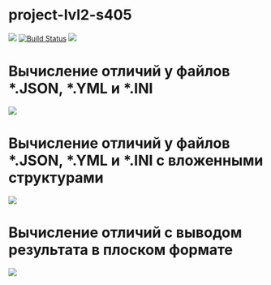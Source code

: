 # project-lvl2-s405
<a href="https://codeclimate.com/github/EldarAkhmetov/project-lvl2-s405/maintainability"><img src="https://api.codeclimate.com/v1/badges/1b50a94a22010d96b79d/maintainability" /></a>
[![Build Status](https://travis-ci.org/EldarAkhmetov/project-lvl2-s405.svg?branch=master)](https://travis-ci.org/EldarAkhmetov/project-lvl2-s405)
<a href="https://asciinema.org/a/fKH4eSfOqZMhMbIJaPQ6O19BM" target="_blank"><img src="https://asciinema.org/a/fKH4eSfOqZMhMbIJaPQ6O19BM.svg" /></a>

# Вычисление отличий у файлов *.JSON, *.YML и *.INI
<a href="https://asciinema.org/a/Q0aH9a2dFu4QK6jTPVqTGcBdz" target="_blank"><img src="https://asciinema.org/a/Q0aH9a2dFu4QK6jTPVqTGcBdz.svg" /></a>
# Вычисление отличий у файлов *.JSON, *.YML и *.INI с вложенными структурами
<a href="https://asciinema.org/a/ajxz5RxkTzNKArhEtEATHuRDR" target="_blank"><img src="https://asciinema.org/a/ajxz5RxkTzNKArhEtEATHuRDR.svg" /></a>
# Вычисление отличий с выводом результата в плоском формате
<a href="https://asciinema.org/a/7h2VpFolksPYMbBfWH61ZRO31" target="_blank"><img src="https://asciinema.org/a/7h2VpFolksPYMbBfWH61ZRO31.svg" /></a>
